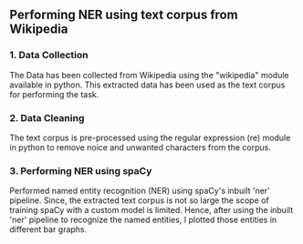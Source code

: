 ## Performing NER using text corpus from Wikipedia

### 1. Data Collection
The Data has been collected from Wikipedia using the "wikipedia" module available in python. This extracted data has been used as the text corpus for performing the task.

### 2. Data Cleaning
The text corpus is pre-processed using the regular expression (re) module in python to remove noice and unwanted characters from the corpus.

### 3. Performing NER using spaCy
Performed named entity recognition (NER) using spaCy's inbuilt 'ner' pipeline. Since, the extracted text corpus is not so large the scope of training spaCy with a custom model is limited. Hence, after using the inbuilt 'ner' pipeline to recognize the named entities, I plotted those entities in different bar graphs.
